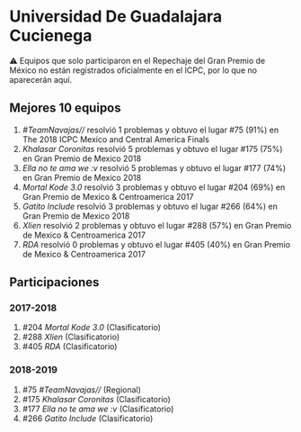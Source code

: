 # Universidad De Guadalajara Cucienega

:warning: Equipos que solo participaron en el Repechaje del Gran Premio de México no están registrados oficialmente en el ICPC, por lo que no aparecerán aquí.

## Mejores 10 equipos

1. _#TeamNavajas//_ resolvió 1 problemas y obtuvo el lugar #75 (91%) en The 2018 ICPC Mexico and Central America Finals
1. _Khalasar Coronitas_ resolvió 5 problemas y obtuvo el lugar #175 (75%) en Gran Premio de Mexico 2018
1. _Ella no te ama we :v_ resolvió 5 problemas y obtuvo el lugar #177 (74%) en Gran Premio de Mexico 2018
1. _Mortal Kode 3.0_ resolvió 3 problemas y obtuvo el lugar #204 (69%) en Gran Premio de Mexico & Centroamerica 2017
1. _Gatito Include_ resolvió 3 problemas y obtuvo el lugar #266 (64%) en Gran Premio de Mexico 2018
1. _Xlien_ resolvió 2 problemas y obtuvo el lugar #288 (57%) en Gran Premio de Mexico & Centroamerica 2017
1. _RDA_ resolvió 0 problemas y obtuvo el lugar #405 (40%) en Gran Premio de Mexico & Centroamerica 2017

## Participaciones

### 2017-2018

1. #204 _Mortal Kode 3.0_ (Clasificatorio)
1. #288 _Xlien_ (Clasificatorio)
1. #405 _RDA_ (Clasificatorio)

### 2018-2019

1. #75 _#TeamNavajas//_ (Regional)
1. #175 _Khalasar Coronitas_ (Clasificatorio)
1. #177 _Ella no te ama we :v_ (Clasificatorio)
1. #266 _Gatito Include_ (Clasificatorio)



